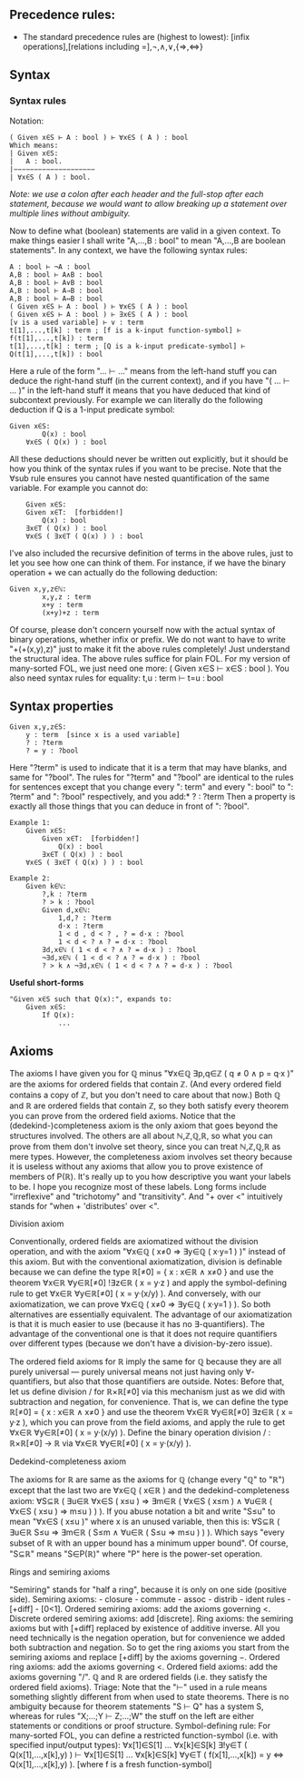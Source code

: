 ## Precedence rules:
- The standard precedence rules are (highest to lowest): [infix operations],[relations including =],¬,∧,∨,{⇒,⇔}

## Syntax
### Syntax rules

Notation:

```
( Given x∈S ⊢ A : bool ) ⊢ ∀x∈S ( A ) : bool
Which means:
| Given x∈S:
|   A : bool.
|−−−−−−−−−−−−−−−−−−−−
| ∀x∈S ( A ) : bool.
```

*Note: we use a colon after each header and the full-stop after each statement, because we would want to allow breaking up a statement over multiple lines without ambiguity.*

Now to define what (boolean) statements are valid in a given context.
To make things easier I shall write "A,...,B : bool" to mean "A,...,B are boolean statements".
In any context, we have the following syntax rules:

```
A : bool ⊢ ¬A : bool 
A,B : bool ⊢ A∧B : bool 
A,B : bool ⊢ A∨B : bool 
A,B : bool ⊢ A⇒B : bool 
A,B : bool ⊢ A⇔B : bool
( Given x∈S ⊢ A : bool ) ⊢ ∀x∈S ( A ) : bool 
( Given x∈S ⊢ A : bool ) ⊢ ∃x∈S ( A ) : bool
[v is a used variable] ⊢ v : term 
t[1],...,t[k] : term ; [f is a k-input function-symbol] ⊢ f(t[1],...,t[k]) : term 
t[1],...,t[k] : term ; [Q is a k-input predicate-symbol] ⊢ Q(t[1],...,t[k]) : bool
```

Here a rule of the form "... ⊢ ..." means from the left-hand stuff you can deduce the right-hand stuff (in the current context), and if you have "( ... ⊢ ... )" in the left-hand stuff it means that you have deduced that kind of subcontext previously. For example we can literally do the following deduction if Q is a 1-input predicate symbol:

```
Given x∈S:
		Q(x) : bool
	∀x∈S ( Q(x) ) : bool
```

All these deductions should never be written out explicitly, but it should be how you think of the syntax rules if you want to be precise. Note that the ∀sub rule ensures you cannot have nested quantification of the same variable. For example you cannot do:

```
	Given x∈S:
	Given x∈T:  [forbidden!]
		Q(x) : bool
	∃x∈T ( Q(x) ) : bool
	∀x∈S ( ∃x∈T ( Q(x) ) ) : bool
```

I've also included the recursive definition of terms in the above rules, just to let you see how one can think of them. For instance, if we have the binary operation + we can actually do the following deduction:
	

```
Given x,y,z∈ℕ:
		x,y,z : term
		x+y : term
		(x+y)+z : term
```

Of course, please don't concern yourself now with the actual syntax of binary operations, whether infix or prefix. We do not want to have to write "+(+(x,y),z)" just to make it fit the above rules completely!
Just understand the structural idea.
The above rules suffice for plain FOL. For my version of many-sorted FOL, we just need one more:
( Given x∈S ⊢ x∈S : bool ).
You also need syntax rules for equality:
t,u : term ⊢ t=u : bool

## Syntax properties

```
Given x,y,z∈S:
	y : term  [since x is a used variable]
	? : ?term
	? = y : ?bool	
```

Here "?term" is used to indicate that it is a term that may have blanks, and same for "?bool". The rules for "?term" and "?bool" are identical to the rules for sentences except that you change every ": term" and every ": bool" to ": ?term" and ": ?bool" respectively, and you add:*
	? : ?term
Then a property is exactly all those things that you can deduce in front of ": ?bool".

```
Example 1:
	Given x∈S:
		Given x∈T:  [forbidden!]
			Q(x) : bool
		∃x∈T ( Q(x) ) : bool
	∀x∈S ( ∃x∈T ( Q(x) ) ) : bool
```

```
Example 2:
	Given k∈ℕ:
		?,k : ?term
		? > k : ?bool
		Given d,x∈ℕ:
			1,d,? : ?term
			d·x : ?term
			1 < d , d < ? , ? = d·x : ?bool
			1 < d < ? ∧ ? = d·x : ?bool
		∃d,x∈ℕ ( 1 < d < ? ∧ ? = d·x ) : ?bool
		¬∃d,x∈ℕ ( 1 < d < ? ∧ ? = d·x ) : ?bool
		? > k ∧ ¬∃d,x∈ℕ ( 1 < d < ? ∧ ? = d·x ) : ?bool
```

**Useful short-forms**
	

```
"Given x∈S such that Q(x):", expands to:
	Given x∈S:
		If Q(x):
			...
```

## Axioms

The axioms I have given you for ℚ minus "∀x∈ℚ ∃p,q∈ℤ ( q ≠ 0 ∧ p = q·x )" are the axioms for ordered fields that contain ℤ. (And every ordered field contains a copy of ℤ, but you don't need to care about that now.) Both ℚ and ℝ are ordered fields that contain ℤ, so they both satisfy every theorem you can prove from the ordered field axioms.
Notice that the (dedekind-)completeness axiom is the only axiom that goes beyond the structures involved. The others are all about ℕ,ℤ,ℚ,ℝ, so what you can prove from them don't involve set theory, since you can treat ℕ,ℤ,ℚ,ℝ as mere types. However, the completeness axiom involves set theory because it is useless without any axioms that allow you to prove existence of members of P(ℝ).
It's really up to you how descriptive you want your labels to be. I hope you recognize most of these labels. Long forms include "irreflexive" and "trichotomy" and "transitivity". And "+ over <" intuitively stands for "when + 'distributes' over <".
	

Division axiom

Conventionally, ordered fields are axiomatized without the division operation, and with the axiom "∀x∈ℚ ( x≠0 ⇒ ∃y∈ℚ ( x·y=1 ) )" instead of this axiom. But with the conventional axiomatization, division is definable because we can define the type ℝ[≠0] = { x : x∈ℝ ∧ x≠0 } and use the theorem ∀x∈ℝ ∀y∈ℝ[≠0] !∃z∈ℝ ( x = y·z ) and apply the symbol-defining rule to get ∀x∈ℝ ∀y∈ℝ[≠0] ( x = y·(x/y) ).
And conversely, with our axiomatization, we can prove ∀x∈ℚ ( x≠0 ⇒ ∃y∈ℚ ( x·y=1 ) ). So both alternatives are essentially equivalent. The advantage of our axiomatization is that it is much easier to use (because it has no ∃-quantifiers). The advantage of the conventional one is that it does not require quantifiers over different types (because we don't have a division-by-zero issue).

The ordered field axioms for ℝ imply the same for ℚ because they are all purely universal — purely universal means not just having only ∀-quantifiers, but also that those quantifiers are outside.
Notes:
		Before that, let us define division / for ℝ×ℝ[≠0] via this mechanism just as we did with subtraction and negation, for convenience. That is, we can define the type ℝ[≠0] = { x : x∈ℝ ∧ x≠0 } and use the theorem ∀x∈ℝ ∀y∈ℝ[≠0] ∃z∈ℝ ( x = y·z ), which you can prove from the field axioms, and apply the rule to get ∀x∈ℝ ∀y∈ℝ[≠0] ( x = y·(x/y) ).
		Define the binary operation division / :  ℝ×ℝ[≠0] → ℝ via ∀x∈ℝ ∀y∈ℝ[≠0] ( x = y·(x/y) ).

Dedekind-completeness axiom

The axioms for ℝ are same as the axioms for ℚ (change every "ℚ" to "ℝ") except that the last two are ∀x∈ℚ ( x∈ℝ ) and the dedekind-completeness axiom: 
∀S⊆ℝ ( ∃u∈ℝ ∀x∈S ( x≤u ) ⇒ ∃m∈ℝ ( ∀x∈S ( x≤m ) ∧ ∀u∈ℝ ( ∀x∈S ( x≤u ) ⇒ m≤u ) ) ). 
If you abuse notation a bit and write "S≤u" to mean "∀x∈S ( x≤u )" where x is an unused variable, then this is: 
∀S⊆ℝ ( ∃u∈ℝ S≤u ⇒ ∃m∈ℝ ( S≤m ∧ ∀u∈ℝ ( S≤u ⇒ m≤u ) ) ). 
Which says "every subset of ℝ with an upper bound has a minimum upper bound". 
Of course, "S⊆ℝ" means "S∈P(ℝ)" where "P" here is the power-set operation.

Rings and semiring axioms

"Semiring" stands for "half a ring", because it is only on one side (positive side).
Semiring axioms:
	- closure
	- commute
	- assoc
	- distrib
	- ident rules
	- [+diff]
	- [0<1]. 
		Ordered semiring axioms:
		add the axioms governing <. 
		Discrete ordered semiring axioms:
		add [discrete].
		Ring axioms:
		the semiring axioms but with [+diff] replaced by existence of additive inverse. All you need technically is the negation operation, but for convenience we added both subtraction and negation. So to get the ring axioms you start from the semiring axioms and replace [+diff] by the axioms governing −. 
		Ordered ring axioms:
		add the axioms governing <. 
		Ordered field axioms:
		add the axioms governing "/".
		ℚ and ℝ are ordered fields (i.e. they satisfy the ordered field axioms).
		Triage:
		Note that the "⊢" used in a rule means something slightly different from when used to state theorems.
		There is no ambiguity because for theorem statements "S ⊢ Q" has a system S, whereas for rules "X;...;Y ⊢ Z;...;W" the stuff on the left are either statements or conditions or proof structure.
		Symbol-defining rule:
		For many-sorted FOL, you can define a restricted function-symbol (i.e. with specified input/output types):
		∀x[1]∈S[1] ... ∀x[k]∈S[k] ∃!y∈T ( Q(x[1],...,x[k],y) ) ⊢ ∀x[1]∈S[1] ... ∀x[k]∈S[k] ∀y∈T ( f(x[1],...,x[k]) = y ⇔ Q(x[1],...,x[k],y) ). [where f is a fresh function-symbol]
